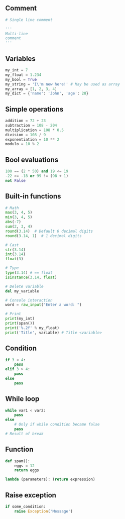 ---
---

## Comment

```python
# Single line comment

'''
Multi-line
comment
'''
```

## Variables

```python
my_int = 7
my_float = 1.234
my_bool = True
my_string = 'I\'m new here!' # May be used as array
my_array = [1, 2, 3, 4]
my_dict = {'name': 'John', 'age': 28}
```

## Simple operations

```python
addition = 72 + 23
subtraction = 108 - 204
multiplication = 108 * 0.5
division = 108 / 9
exponentiation = 10 ** 2
modulo = 10 % 2
```

## Bool evaluations

```python
100 == (2 * 50) and 19 <= 19
-22 >= -18 or 99 != (98 + 1)
not False
```

## Built-in functions

```python
# Math
max(3, 4, 5)
min(3, 4, 5)
abs(-7)
sum(2, 3, 4)
round(3.14)  # Default 0 decimal digits
round(3.14, 1)  # 1 decimal digits

# Cast
str(3.14)
int(3.14)
float(3)

# Type
type(3.14) # == float
isinstance(3.14, float)

# Delete variable
del my_variable

# Console interaction
word = raw_input("Enter a word: ")

# Print
print(my_int)
print(span())
print('%.2f' % my_float)
print('Title', variable) # Title <variable>
```

## Condition

```python
if 3 < 4:
    pass
elif 3 > 4:
    pass
else
    pass
```

## While loop

```python
while var1 < var2:
    pass
else
    # Only if while condition became false
    pass
# Result of break
```

## Function

```python
def spam():
    eggs = 12
    return eggs

lambda (parameters): (return expression)
```

## Raise exception

```python
if some_condition:
    raise Exception('Message')
```
